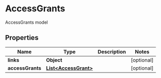 

# AccessGrants

AccessGrants model

## Properties

| Name | Type | Description | Notes |
|------------ | ------------- | ------------- | -------------|
|**links** | **Object** |  |  [optional] |
|**accessGrants** | [**List&lt;AccessGrant&gt;**](AccessGrant.md) |  |  [optional] |



